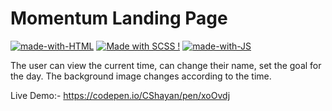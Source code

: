 # Momentum Landing Page

[![made-with-HTML](https://img.shields.io/badge/Made%20with-HTML-1f425f.svg)](https://www.latex-project.org/)
[![Made with SCSS !](https://img.shields.io/badge/Made%20with-SCSS-1abc9c.svg)](https://GitHub.com/Naereen/ama)
[![made-with-JS](https://img.shields.io/badge/Made%20with-JS-1f425f.svg)](https://www.latex-project.org/)

The user can view the current time, can change their name, set the goal for the day. The background image changes
according to the time.

Live Demo:- https://codepen.io/CShayan/pen/xoOvdj